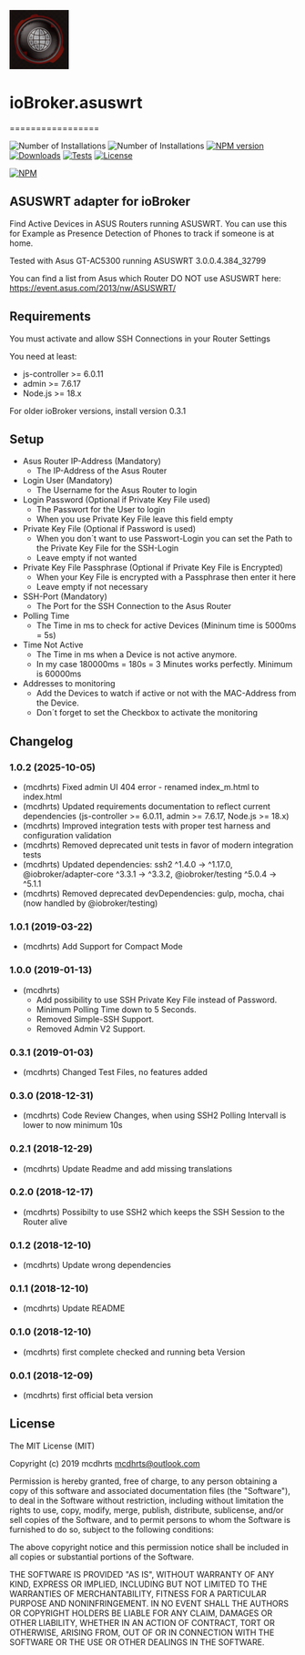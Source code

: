 ![Logo](admin/asuswrt.png)
# ioBroker.asuswrt
=================

![Number of Installations](http://iobroker.live/badges/asuswrt-installed.svg) ![Number of Installations](http://iobroker.live/badges/asuswrt-stable.svg) [![NPM version](http://img.shields.io/npm/v/iobroker.asuswrt.svg)](https://www.npmjs.com/package/iobroker.asuswrt)
[![Downloads](https://img.shields.io/npm/dm/iobroker.asuswrt.svg)](https://www.npmjs.com/package/iobroker.asuswrt)
[![Tests](https://api.travis-ci.org/mcdhrts/ioBroker.asuswrt.svg)](https://travis-ci.org/mcdhrts/ioBroker.asuswrt)
[![License](https://img.shields.io/badge/license-MIT-blue.svg?style=flat)](https://github.com/mcdhrts/ioBroker.asuswrt/blob/master/LICENSE)

[![NPM](https://nodei.co/npm/iobroker.asuswrt.png?downloads=true)](https://nodei.co/npm/iobroker.asuswrt/)

## ASUSWRT adapter for ioBroker

Find Active Devices in ASUS Routers running ASUSWRT. 
You can use this for Example as Presence Detection of Phones to track if someone is at home.

Tested with Asus GT-AC5300 running ASUSWRT 3.0.0.4.384_32799

You can find a list from Asus which Router DO NOT use ASUSWRT here: https://event.asus.com/2013/nw/ASUSWRT/

## Requirements

You must activate and allow SSH Connections in your Router Settings

You need at least:
* js-controller >= 6.0.11
* admin >= 7.6.17
* Node.js >= 18.x

For older ioBroker versions, install version 0.3.1

## Setup
* Asus Router IP-Address (Mandatory)
    * The IP-Address of the Asus Router
* Login User (Mandatory)
    * The Username for the Asus Router to login
* Login Password (Optional if Private Key File used)
    * The Passwort for the User to login
    * When you use Private Key File leave this field empty
* Private Key File (Optional if Password is used)
    * When you don´t want to use Passwort-Login you can set the Path to the Private Key File for the SSH-Login 
    * Leave empty if not wanted
* Private Key File Passphrase (Optional if Private Key File is Encrypted)
    * When your Key File is encrypted with a Passphrase then enter it here 
    * Leave empty if not necessary
* SSH-Port (Mandatory)
    * The Port for the SSH Connection to the Asus Router
* Polling Time
    * The Time in ms to check for active Devices (Mininum time is 5000ms = 5s)
* Time Not Active
    * The Time in ms when a Device is not active anymore. 
    * In my case 180000ms = 180s = 3 Minutes works perfectly. Minimum is 60000ms
* Addresses to monitoring
    * Add the Devices to watch if active or not with the MAC-Address from the Device.
    * Don´t forget to set the Checkbox to activate the monitoring

## Changelog

### 1.0.2 (2025-10-05)
* (mcdhrts) Fixed admin UI 404 error - renamed index_m.html to index.html
* (mcdhrts) Updated requirements documentation to reflect current dependencies (js-controller >= 6.0.11, admin >= 7.6.17, Node.js >= 18.x)
* (mcdhrts) Improved integration tests with proper test harness and configuration validation
* (mcdhrts) Removed deprecated unit tests in favor of modern integration tests
* (mcdhrts) Updated dependencies: ssh2 ^1.4.0 -> ^1.17.0, @iobroker/adapter-core ^3.3.1 -> ^3.3.2, @iobroker/testing ^5.0.4 -> ^5.1.1
* (mcdhrts) Removed deprecated devDependencies: gulp, mocha, chai (now handled by @iobroker/testing)

### 1.0.1 (2019-03-22)
* (mcdhrts) Add Support for Compact Mode

### 1.0.0 (2019-01-13)
* (mcdhrts) 
    * Add possibility to use SSH Private Key File instead of Password.
    * Minimum Polling Time down to 5 Seconds.
    * Removed Simple-SSH Support.
    * Removed Admin V2 Support.

### 0.3.1 (2019-01-03)
* (mcdhrts) Changed Test Files, no features added

### 0.3.0 (2018-12-31)
* (mcdhrts) Code Review Changes, when using SSH2 Polling Intervall is lower to now minimum 10s

### 0.2.1 (2018-12-29)
* (mcdhrts) Update Readme and add missing translations

### 0.2.0 (2018-12-17)
* (mcdhrts) Possibilty to use SSH2 which keeps the SSH Session to the Router alive

### 0.1.2 (2018-12-10)
* (mcdhrts) Update wrong dependencies

### 0.1.1 (2018-12-10)
* (mcdhrts) Update README

### 0.1.0 (2018-12-10)
* (mcdhrts) first complete checked and running beta Version

### 0.0.1 (2018-12-09)
* (mcdhrts) first official beta version

## License
The MIT License (MIT)

Copyright (c) 2019 mcdhrts <mcdhrts@outlook.com>

Permission is hereby granted, free of charge, to any person obtaining a copy
of this software and associated documentation files (the "Software"), to deal
in the Software without restriction, including without limitation the rights
to use, copy, modify, merge, publish, distribute, sublicense, and/or sell
copies of the Software, and to permit persons to whom the Software is
furnished to do so, subject to the following conditions:

The above copyright notice and this permission notice shall be included in
all copies or substantial portions of the Software.

THE SOFTWARE IS PROVIDED "AS IS", WITHOUT WARRANTY OF ANY KIND, EXPRESS OR
IMPLIED, INCLUDING BUT NOT LIMITED TO THE WARRANTIES OF MERCHANTABILITY,
FITNESS FOR A PARTICULAR PURPOSE AND NONINFRINGEMENT. IN NO EVENT SHALL THE
AUTHORS OR COPYRIGHT HOLDERS BE LIABLE FOR ANY CLAIM, DAMAGES OR OTHER
LIABILITY, WHETHER IN AN ACTION OF CONTRACT, TORT OR OTHERWISE, ARISING FROM,
OUT OF OR IN CONNECTION WITH THE SOFTWARE OR THE USE OR OTHER DEALINGS IN
THE SOFTWARE.